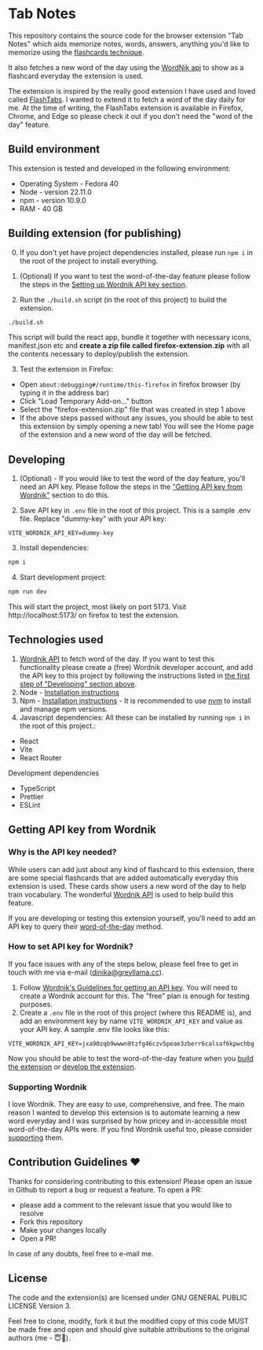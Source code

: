 # Tab Notes

This repository contains the source code for the browser extension "Tab Notes" which aids memorize notes, words, answers, anything you'd like to memorize using the [flashcards technique](https://en.wikipedia.org/wiki/Flashcard).

It also fetches a new word of the day using the [WordNik api](https://www.wordnik.com/word-of-the-day) to show as a flashcard everyday the extension is used.

The extension is inspired by the really good extension I have used and loved called [FlashTabs](https://chromewebstore.google.com/detail/flashtabs/gcgdbnfebnhdbffnohjibaomkiepmfnb?pli=1).
I wanted to extend it to fetch a word of the day daily for me. At the time of writing, the FlashTabs extension is available in Firefox, Chrome, and Edge so please check it out if you don't need the "word of the day" feature.

## Build environment

This extension is tested and developed in the following environment:

- Operating System - Fedora 40
- Node - version 22.11.0
- npm - version 10.9.0
- RAM - 40 GB

## Building extension (for publishing)

0. If you don't yet have project dependencies installed, please run `npm i` in the root of the project to install everything.

1. (Optional) If you want to test the word-of-the-day feature please follow the steps in the [Setting up Wordnik API key section](#how-to-set-api-key-for-wordnik).
2. Run the `./build.sh` script (in the root of this project) to build the extension.

```bash
./build.sh
```

This script will build the react app, bundle it together with necessary icons, manifest.json etc and **create a zip file called firefox-extension.zip** with all the contents necessary to deploy/publish the extension.

3. Test the extension in Firefox:

- Open `about:debugging#/runtime/this-firefox` in firefox browser (by typing it in the address bar)
- Click "Load Temporary Add-on..." button
- Select the "firefox-extension.zip" file that was created in step 1 above
- If the above steps passed without any issues, you should be able to test this extension by simply opening a new tab! You will see the Home page of the extension and a new word of the day will be fetched.

## Developing

1. (Optional) - If you would like to test the word of the day feature, you'll need an API key. Please follow the steps in the ["Getting API key from Wordnik"](#getting-api-key-from-wordnik) section to do this.

2. Save API key in `.env` file in the root of this project. This is a sample .env file. Replace "dummy-key" with your API key:

```.env
VITE_WORDNIK_API_KEY=dummy-key
```

3. Install dependencies:

```bash
npm i
```

4. Start development project:

```bash
npm run dev
```

This will start the project, most likely on port 5173.
Visit http://localhost:5173/ on firefox to test the extension.

## Technologies used

1. [Wordnik API](https://developer.wordnik.com/) to fetch word of the day. If you want to test this functionality please create a (free) Wordnik developer account, and add the API key to this project by following the instructions listed in [the first step of "Developing" section above](#developing).
2. Node - [Installation instructions](https://nodejs.org/en/download)
3. Npm - [Installation instructions](https://docs.npmjs.com/downloading-and-installing-node-js-and-npm#using-a-node-version-manager-to-install-nodejs-and-npm) - It is recommended to use [nvm](https://github.com/nvm-sh/nvm) to install and manage npm versions.
4. Javascript dependencies: All these can be installed by running `npm i` in the root of this project.:

- React
- Vite
- React Router

Development dependencies

- TypeScript
- Prettier
- ESLint

## Getting API key from Wordnik

### Why is the API key needed?

While users can add just about any kind of flashcard to this extension, there are some special flashcards that are added automatically everyday this extension is used. These cards show users a new word of the day to help train vocabulary. The wonderful [Wordnik API](https://developer.wordnik.com/) is used to help build this feature.

If you are developing or testing this extension yourself, you'll need to add an API key to query their [word-of-the-day](https://developer.wordnik.com/docs#!/words/getWordOfTheDay) method.

### How to set API key for Wordnik?

If you face issues with any of the steps below, please feel free to get in touch with me via e-mail (dinika@greyllama.cc).

1. Follow [Wordnik's Guidelines for getting an API key](https://developer.wordnik.com/gettingstarted). You will need to create a Wordnik account for this. The "free" plan is enough for testing purposes.
2. Create a `.env` file in the root of this project (where this README is), and add an environment key by name `VITE_WORDNIK_API_KEY` and value as your API key. A sample .env file looks like this:

```.env
VITE_WORDNIK_API_KEY=jxa90zqb9wwwn8tzfg46czv5peae3zberr6calsaf6kpwchbg
```

Now you should be able to test the word-of-the-day feature when you [build the extension](#building-extension-for-publishing) or [develop the extension](#developing).

### Supporting Wordnik

I love Wordnik. They are easy to use, comprehensive, and free. The main reason I wanted to develop this extension is to automate learning a new word everyday and I was surprised by how pricey and in-accessible most word-of-the-day APIs were.
If you find Wordnik useful too, please consider [supporting](https://developer.wordnik.com/support) them.

## Contribution Guidelines ♥️

Thanks for considering contributing to this extension!
Please open an issue in Github to report a bug or request a feature.
To open a PR:

- please add a comment to the relevant issue that you would like to resolve
- Fork this repository
- Make your changes locally
- Open a PR!

In case of any doubts, feel free to e-mail me.

## License

The code and the extension(s) are licensed under GNU GENERAL PUBLIC LICENSE Version 3.

Feel free to clone, modify, fork it but the modified copy of this code MUST be made free and open and should give suitable attributions to the original authors (me - 😇🫣).
